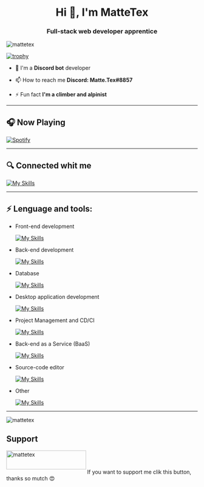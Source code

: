 
<h1 align="center">Hi 👋, I'm MatteTex</h1>
<h3 align="center">Full-stack web developer apprentice</h3>

<p align="left"> <img src="https://komarev.com/ghpvc/?username=mattetex&color=green" alt="mattetex" /> </p>


[![trophy](https://github-profile-trophy.vercel.app/?username=mattetex&theme=onedark&title=Stars,Followers,Commit,Joined2020,Repositories)](https://github.com/ryo-ma/github-profile-trophy)


- 🤖 I'm a **Discord bot** developer

- 📫 How to reach me **Discord: Matte.Tex#8857**

- ⚡ Fun fact **I'm a climber and alpinist**

---

## 🎧 Now Playing
[![Spotify](https://novatorem-black-nu.vercel.app/api/spotify)](https://open.spotify.com/user/31xvba75reszzf5wzfayoa4ymbbe)

---

## 🔍 Connected whit me
  
  [![My Skills](https://skillicons.dev/icons?i=instagram&perline=3)](https://skillicons.dev)

---

## ⚡ Lenguage and tools:

- Front-end development

  [![My Skills](https://skillicons.dev/icons?i=html,css,js&perline=3)](https://skillicons.dev)

- Back-end development

  [![My Skills](https://skillicons.dev/icons?i=nodejs&perline=3)](https://skillicons.dev)

- Database

  [![My Skills](https://skillicons.dev/icons?i=mongodb,mysql&perline=3)](https://skillicons.dev)
  
- Desktop application development

  [![My Skills](https://skillicons.dev/icons?i=dotnet,cs,java&perline=3)](https://skillicons.dev)
  
- Project Management and CD/CI

  [![My Skills](https://skillicons.dev/icons?i=github,git&perline=3)](https://skillicons.dev)
  
- Back-end as a Service (BaaS)

  [![My Skills](https://skillicons.dev/icons?i=heroku&perline=3)](https://skillicons.dev)

- Source-code editor

  [![My Skills](https://skillicons.dev/icons?i=vscode,visualstudio&perline=3)](https://skillicons.dev)
  
- Other

  [![My Skills](https://skillicons.dev/icons?i=pr,ps,ae,arduino,cpp&perline=3)](https://skillicons.dev)

<hr>

<span>&nbsp;<img align="left" src="https://github-readme-stats.vercel.app/api?username=mattetex&show_icons=true&theme=cobalt&locale=en" alt="mattetex" /></span>

## Support

<span><a href="https://www.buymeacoffee.com/mattetex"> <img align="left" src="https://cdn.buymeacoffee.com/buttons/v2/default-yellow.png" height="50" width="210" alt="mattetex" /></a></span><br><br>

If you want to support me clik this button, thanks so mutch 😍

